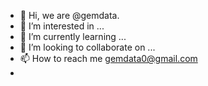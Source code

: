 - 👋 Hi, we are @gemdata.
- 👀 I’m interested in ...
- 🌱 I’m currently learning ...
- 💞️ I’m looking to collaborate on ...
- 📫 How to reach me gemdata0@gmail.com
-

<!---
gemdata0/gemdata0 is a ✨ special ✨ repository because its `README.md` (this file) appears on your GitHub profile.
You can click the Preview link to take a look at your changes.
--->
